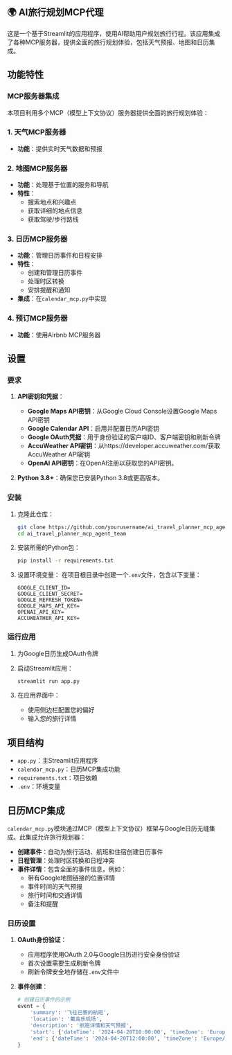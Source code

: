 ## 🌍 AI旅行规划MCP代理

这是一个基于Streamlit的应用程序，使用AI帮助用户规划旅行行程。该应用集成了各种MCP服务器，提供全面的旅行规划体验，包括天气预报、地图和日历集成。

## 功能特性

### MCP服务器集成

本项目利用多个MCP（模型上下文协议）服务器提供全面的旅行规划体验：

### 1. 天气MCP服务器
- **功能**：提供实时天气数据和预报

### 2. 地图MCP服务器
- **功能**：处理基于位置的服务和导航
- **特性**：
  - 搜索地点和兴趣点
  - 获取详细的地点信息
  - 获取驾驶/步行路线

### 3. 日历MCP服务器
- **功能**：管理日历事件和日程安排
- **特性**：
  - 创建和管理日历事件
  - 处理时区转换
  - 安排提醒和通知
- **集成**：在`calendar_mcp.py`中实现

### 4. 预订MCP服务器
- **功能**：使用Airbnb MCP服务器

## 设置

### 要求

1. **API密钥和凭据**：
    - **Google Maps API密钥**：从Google Cloud Console设置Google Maps API密钥
    - **Google Calendar API**：启用并配置日历API密钥
    - **Google OAuth凭据**：用于身份验证的客户端ID、客户端密钥和刷新令牌
    - **AccuWeather API密钥**：从https://developer.accuweather.com/获取AccuWeather API密钥
    - **OpenAI API密钥**：在OpenAI注册以获取您的API密钥。

2. **Python 3.8+**：确保您已安装Python 3.8或更高版本。

### 安装

1. 克隆此仓库：
   ```bash
   git clone https://github.com/yourusername/ai_travel_planner_mcp_agent_team
   cd ai_travel_planner_mcp_agent_team
   ```

2. 安装所需的Python包：
   ```bash
   pip install -r requirements.txt
   ```

3. 设置环境变量：
   在项目根目录中创建一个`.env`文件，包含以下变量：
   ```
   GOOGLE_CLIENT_ID=
   GOOGLE_CLIENT_SECRET=
   GOOGLE_REFRESH_TOKEN=
   GOOGLE_MAPS_API_KEY=
   OPENAI_API_KEY=
   ACCUWEATHER_API_KEY=
   ```

### 运行应用

1. 为Google日历生成OAuth令牌

2. 启动Streamlit应用：
   ```bash
   streamlit run app.py
   ```

3. 在应用界面中：
   - 使用侧边栏配置您的偏好
   - 输入您的旅行详情

## 项目结构

- `app.py`：主Streamlit应用程序
- `calendar_mcp.py`：日历MCP集成功能
- `requirements.txt`：项目依赖
- `.env`：环境变量

## 日历MCP集成

`calendar_mcp.py`模块通过MCP（模型上下文协议）框架与Google日历无缝集成。此集成允许旅行规划器：

- **创建事件**：自动为旅行活动、航班和住宿创建日历事件
- **日程管理**：处理时区转换和日程冲突
- **事件详情**：包含全面的事件信息，例如：
  - 带有Google地图链接的位置详情
  - 事件时间的天气预报
  - 旅行时间和交通详情
  - 备注和提醒

### 日历设置

1. **OAuth身份验证**：
   - 应用程序使用OAuth 2.0与Google日历进行安全身份验证
   - 首次设置需要生成刷新令牌
   - 刷新令牌安全地存储在`.env`文件中

2. **事件创建**：
   ```python
   # 创建日历事件的示例
   event = {
       'summary': '飞往巴黎的航班',
       'location': '戴高乐机场',
       'description': '航班详情和天气预报',
       'start': {'dateTime': '2024-04-20T10:00:00', 'timeZone': 'Europe/Paris'},
       'end': {'dateTime': '2024-04-20T12:00:00', 'timeZone': 'Europe/Paris'}
   }
   ```